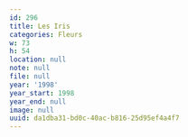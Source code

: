 ```yaml
---
id: 296
title: Les Iris
categories: Fleurs
w: 73
h: 54
location: null
note: null
file: null
year: '1998'
year_start: 1998
year_end: null
image: null
uuid: da1dba31-bd0c-40ac-b816-25d95ef4a4f7
---
```


